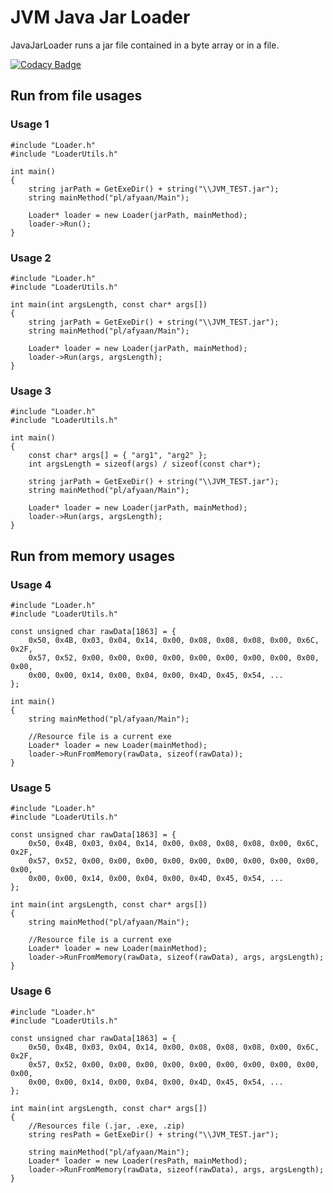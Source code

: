 # JVM Java Jar Loader
JavaJarLoader runs a jar file contained in a byte array or in a file.

[![Codacy Badge](https://app.codacy.com/project/badge/Grade/27700785ed774aad99d559135d793175)](https://github.com/AFYaan/JVM-JavaJarLoader)

## Run from file usages

### Usage 1

```cplusplus
#include "Loader.h"
#include "LoaderUtils.h"

int main()
{
    string jarPath = GetExeDir() + string("\\JVM_TEST.jar");
    string mainMethod("pl/afyaan/Main");

    Loader* loader = new Loader(jarPath, mainMethod);
    loader->Run();
}
```

### Usage 2

```cplusplus
#include "Loader.h"
#include "LoaderUtils.h"

int main(int argsLength, const char* args[])
{
    string jarPath = GetExeDir() + string("\\JVM_TEST.jar");
    string mainMethod("pl/afyaan/Main");

    Loader* loader = new Loader(jarPath, mainMethod);
    loader->Run(args, argsLength);
}
```

### Usage 3

```cplusplus
#include "Loader.h"
#include "LoaderUtils.h"

int main()
{
    const char* args[] = { "arg1", "arg2" };
    int argsLength = sizeof(args) / sizeof(const char*);

    string jarPath = GetExeDir() + string("\\JVM_TEST.jar");
    string mainMethod("pl/afyaan/Main");

    Loader* loader = new Loader(jarPath, mainMethod);
    loader->Run(args, argsLength);
}
```

## Run from memory usages

### Usage 4

```cplusplus
#include "Loader.h"
#include "LoaderUtils.h"

const unsigned char rawData[1863] = {
	0x50, 0x4B, 0x03, 0x04, 0x14, 0x00, 0x08, 0x08, 0x08, 0x00, 0x6C, 0x2F,
	0x57, 0x52, 0x00, 0x00, 0x00, 0x00, 0x00, 0x00, 0x00, 0x00, 0x00, 0x00,
	0x00, 0x00, 0x14, 0x00, 0x04, 0x00, 0x4D, 0x45, 0x54, ...
};

int main()
{
    string mainMethod("pl/afyaan/Main");
    
    //Resource file is a current exe
    Loader* loader = new Loader(mainMethod);
    loader->RunFromMemory(rawData, sizeof(rawData));
}
```

### Usage 5

```cplusplus
#include "Loader.h"
#include "LoaderUtils.h"

const unsigned char rawData[1863] = {
	0x50, 0x4B, 0x03, 0x04, 0x14, 0x00, 0x08, 0x08, 0x08, 0x00, 0x6C, 0x2F,
	0x57, 0x52, 0x00, 0x00, 0x00, 0x00, 0x00, 0x00, 0x00, 0x00, 0x00, 0x00,
	0x00, 0x00, 0x14, 0x00, 0x04, 0x00, 0x4D, 0x45, 0x54, ...
};

int main(int argsLength, const char* args[])
{
    string mainMethod("pl/afyaan/Main");
    
    //Resource file is a current exe
    Loader* loader = new Loader(mainMethod);
    loader->RunFromMemory(rawData, sizeof(rawData), args, argsLength);
}
```

### Usage 6

```cplusplus
#include "Loader.h"
#include "LoaderUtils.h"

const unsigned char rawData[1863] = {
	0x50, 0x4B, 0x03, 0x04, 0x14, 0x00, 0x08, 0x08, 0x08, 0x00, 0x6C, 0x2F,
	0x57, 0x52, 0x00, 0x00, 0x00, 0x00, 0x00, 0x00, 0x00, 0x00, 0x00, 0x00,
	0x00, 0x00, 0x14, 0x00, 0x04, 0x00, 0x4D, 0x45, 0x54, ...
};

int main(int argsLength, const char* args[])
{
    //Resources file (.jar, .exe, .zip)
    string resPath = GetExeDir() + string("\\JVM_TEST.jar");

    string mainMethod("pl/afyaan/Main");
    Loader* loader = new Loader(resPath, mainMethod);
    loader->RunFromMemory(rawData, sizeof(rawData), args, argsLength);
}
```
